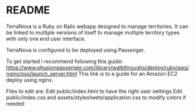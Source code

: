 # README

TerraNova is a Ruby on Rails webapp designed to manage territories. It can be linked to multiple versions of itself to manage multiple territory types with only one end user interface.

TerraNova is configured to be deployed using Passenger.

To get started I recommend following this guide: https://www.phusionpassenger.com/library/walkthroughs/deploy/ruby/aws/nginx/oss/launch_server.html
This link is to a guide for an Amazon EC2 deploy using nginx.

Files to edit are:
Edit public/index.html to have the right user settings
Edit public/index.css and assets/stylesheets/application.css to modify colors if needed
